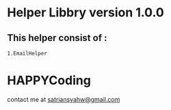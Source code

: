 # Helper Libbry version 1.0.0

## This helper consist of :
	1.EmailHelper

# HAPPYCoding
contact me at satriansyahw@gmail.com




	   
